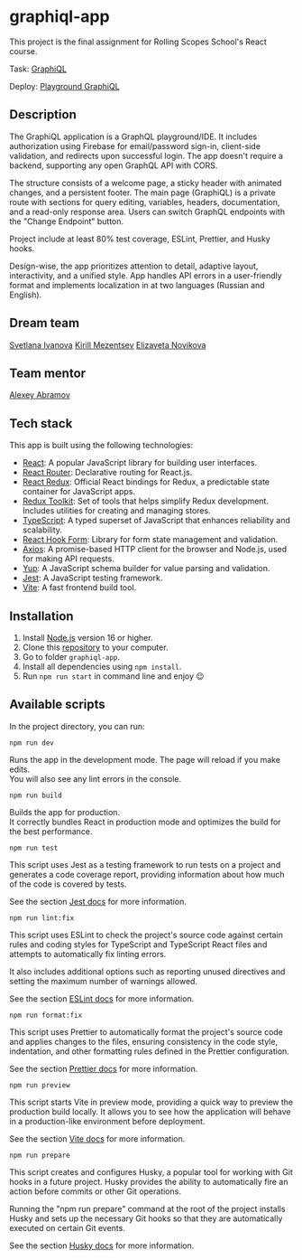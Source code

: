 # graphiql-app

This project is the final assignment for Rolling Scopes School's React course.

Task: [GraphiQL](https://github.com/rolling-scopes-school/tasks/blob/master/react/modules/graphiql.md)

Deploy: [Playground GraphiQL](https://github.com/rolling-scopes-school/tasks/blob/master/react/modules/graphiql.md)

## Description

The GraphiQL application is a GraphQL playground/IDE. It includes authorization using Firebase for email/password sign-in, client-side validation, and redirects upon successful login. The app doesn't require a backend, supporting any open GraphQL API with CORS.

The structure consists of a welcome page, a sticky header with animated changes, and a persistent footer. The main page (GraphiQL) is a private route with sections for query editing, variables, headers, documentation, and a read-only response area. Users can switch GraphQL endpoints with the "Change Endpoint" button.

Project include at least 80% test coverage, ESLint, Prettier, and Husky hooks.

Design-wise, the app prioritizes attention to detail, adaptive layout, interactivity, and a unified style. App handles API errors in a user-friendly format and implements localization in at two languages (Russian and English).

## Dream team

[Svetlana Ivanova](https://github.com/climbingirl)
[Kirill Mezentsev](https://github.com/kirillvm)
[Elizaveta Novikova](https://github.com/kotangenss)

## Team mentor

[Alexey Abramov](https://github.com/al-abramov)

## Tech stack

This app is built using the following technologies:

- [React](https://react.dev/): A popular JavaScript library for building user interfaces.
- [React Router](https://reactrouter.com/en/main): Declarative routing for React.js.
- [React Redux](https://react-redux.js.org/): Official React bindings for Redux, a predictable state container for JavaScript apps.
- [Redux Toolkit](https://redux-toolkit.js.org/): Set of tools that helps simplify Redux development. Includes utilities for creating and managing stores.
- [TypeScript](https://www.typescriptlang.org/docs/): A typed superset of JavaScript that enhances reliability and scalability.
- [React Hook Form](https://react-hook-form.com/): Library for form state management and validation.
- [Axios](https://axios-http.com/ru/docs/intro): A promise-based HTTP client for the browser and Node.js, used for making API requests.
- [Yup](https://github.com/jquense/yup): A JavaScript schema builder for value parsing and validation.
- [Jest](https://jestjs.io/): A JavaScript testing framework.
- [Vite](https://vitejs.dev/): A fast frontend build tool.

## Installation

1. Install [Node.js](https://nodejs.org/ru) version 16 or higher.
2. Clone this [repository](https://github.com/KirillVM/graphiql-app) to your computer.
3. Go to folder `graphiql-app`.
4. Install all dependencies using `npm install`.
5. Run `npm run start` in command line and enjoy 😉

## Available scripts

In the project directory, you can run:

```
npm run dev
```

Runs the app in the development mode.
The page will reload if you make edits.\
You will also see any lint errors in the console.

```
npm run build
```

Builds the app for production.\
It correctly bundles React in production mode and optimizes the build for the best performance.

```
npm run test
```

This script uses Jest as a testing framework to run tests on a project and generates a code coverage report, providing information about how much of the code is covered by tests.

See the section [Jest docs](https://jestjs.io/docs/getting-started/) for more information.

```
npm run lint:fix
```

This script uses ESLint to check the project's source code against certain rules and coding styles for TypeScript and TypeScript React files and attempts to automatically fix linting errors.

It also includes additional options such as reporting unused directives and setting the maximum number of warnings allowed.

See the section [ESLint docs](https://eslint.org/docs/latest/) for more information.

```
npm run format:fix
```

This script uses Prettier to automatically format the project's source code and applies changes to the files, ensuring consistency in the code style, indentation, and other formatting rules defined in the Prettier configuration.

See the section [Prettier docs](https://prettier.io/docs/en/) for more information.

```
npm run preview
```

This script starts Vite in preview mode, providing a quick way to preview the production build locally. It allows you to see how the application will behave in a production-like environment before deployment.

See the section [Vite docs](https://vitejs.dev/) for more information.

```
npm run prepare
```

This script creates and configures Husky, a popular tool for working with Git hooks in a future project. Husky provides the ability to automatically fire an action before commits or other Git operations.

Running the "npm run prepare" command at the root of the project installs Husky and sets up the necessary Git hooks so that they are automatically executed on certain Git events.

See the section [Husky docs](https://typicode.github.io/husky/) for more information.

##
